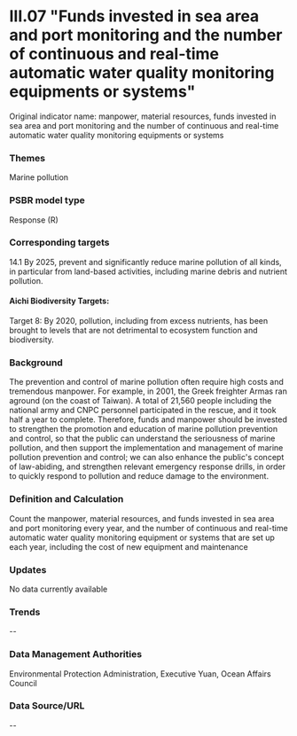 # III.07 "Funds invested in sea area and port monitoring and the number of continuous and real-time automatic water quality monitoring equipments or systems"
Original indicator name: manpower, material resources, funds invested in sea area and port monitoring and the number of continuous and real-time automatic water quality monitoring equipments or systems

<script type="text/javascript" src="http://cdn.mathjax.org/mathjax/latest/MathJax.js?config=TeX-AMS-MML_HTMLorMML"></script>

### Themes
Marine pollution
### PSBR model type
Response (R)
### Corresponding targets
14.1 By 2025, prevent and significantly reduce marine pollution of all kinds, in particular from land-based activities, including marine debris and nutrient pollution.
#### Aichi Biodiversity Targets:
Target 8: By 2020, pollution, including from excess nutrients, has been brought to levels that are not detrimental to ecosystem function and biodiversity.
### Background
The prevention and control of marine pollution often require high costs and tremendous manpower. For example, in 2001, the Greek freighter Armas ran aground (on the coast of Taiwan). A total of 21,560 people including the national army and CNPC personnel participated in the rescue, and it took half a year to complete. Therefore, funds and manpower should be invested to strengthen the promotion and education of marine pollution prevention and control, so that the public can understand the seriousness of marine pollution, and then support the implementation and management of marine pollution prevention and control; we can also enhance the public's concept of law-abiding, and strengthen relevant emergency response drills, in order to quickly respond to pollution and reduce damage to the environment.
### Definition and Calculation
Count the manpower, material resources, and funds invested in sea area and port monitoring every year, and the number of continuous and real-time automatic water quality monitoring equipment or systems that are set up each year, including the cost of new equipment and maintenance
### Updates
No data currently available
### Trends
--
### Data Management Authorities
Environmental Protection Administration, Executive Yuan, Ocean Affairs Council
### Data Source/URL
--